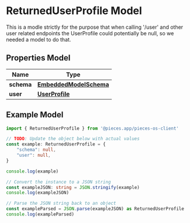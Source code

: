 
# ReturnedUserProfile Model

This is a modle strictly for the purpose that when calling \'/user\' and other user related endpoints the UserProfile could potentially be null, so we needed a model to do that.

## Properties Model

Name | Type
------------ | -------------
**schema** | [**EmbeddedModelSchema**](EmbeddedModelSchema)
**user** | [**UserProfile**](UserProfile)

## Example Model

```typescript
import { ReturnedUserProfile } from '@pieces.app/pieces-os-client'

// TODO: Update the object below with actual values
const example: ReturnedUserProfile = {
    "schema": null,
    "user": null,
}

console.log(example)

// Convert the instance to a JSON string
const exampleJSON: string = JSON.stringify(example)
console.log(exampleJSON)

// Parse the JSON string back to an object
const exampleParsed = JSON.parse(exampleJSON) as ReturnedUserProfile
console.log(exampleParsed)
```


